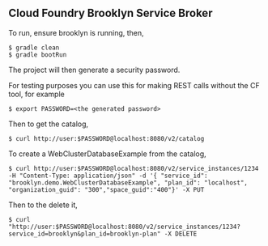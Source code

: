 Cloud Foundry Brooklyn Service Broker
-------------------------------------

To run, ensure brooklyn is running, then,


    $ gradle clean
    $ gradle bootRun

The project will then generate a security password.

For testing purposes you can use this for making REST calls without the CF tool, for example

    $ export PASSWORD=<the generated password>
    
Then to get the catalog,    
    
    $ curl http://user:$PASSWORD@localhost:8080/v2/catalog
    
To create a WebClusterDatabaseExample from the catalog,
    
    $ curl http://user:$PASSWORD@localhost:8080/v2/service_instances/1234 -H "Content-Type: application/json" -d '{ "service_id": "brooklyn.demo.WebClusterDatabaseExample", "plan_id": "localhost", "organization_guid": "300","space_guid":"400"}' -X PUT

Then to the delete it,

    $ curl "http://user:$PASSWORD@localhost:8080/v2/service_instances/1234?service_id=brooklyn&plan_id=brooklyn-plan" -X DELETE
